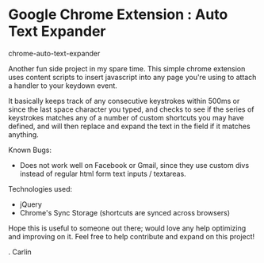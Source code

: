 Google Chrome Extension : Auto Text Expander
=========================
chrome-auto-text-expander

Another fun side project in my spare time. This simple chrome extension uses content scripts to insert javascript into any page you're using to attach a handler to your keydown event.

It basically keeps track of any consecutive keystrokes within 500ms or since the last space character you typed, and checks to see if the series of keystrokes matches any of a number of custom shortcuts you may have defined, and will then replace and expand the text in the field if it matches anything.

Known Bugs:
 - Does not work well on Facebook or Gmail, since they use custom divs instead of regular html form text inputs / textareas.

Technologies used:
 - jQuery
 - Chrome's Sync Storage (shortcuts are synced across browsers)

Hope this is useful to someone out there; would love any help optimizing and improving on it. Feel free to help contribute and expand on this project!

. Carlin
